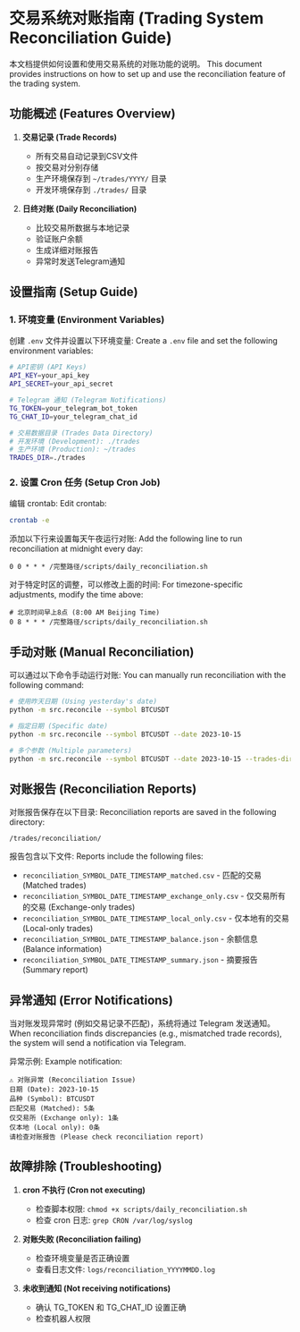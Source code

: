 # 交易系统对账指南 (Trading System Reconciliation Guide)

本文档提供如何设置和使用交易系统的对账功能的说明。
This document provides instructions on how to set up and use the reconciliation feature of the trading system.

## 功能概述 (Features Overview)

1. **交易记录 (Trade Records)**
   - 所有交易自动记录到CSV文件
   - 按交易对分别存储
   - 生产环境保存到 `~/trades/YYYY/` 目录
   - 开发环境保存到 `./trades/` 目录

2. **日终对账 (Daily Reconciliation)**
   - 比较交易所数据与本地记录
   - 验证账户余额
   - 生成详细对账报告
   - 异常时发送Telegram通知

## 设置指南 (Setup Guide)

### 1. 环境变量 (Environment Variables)

创建 `.env` 文件并设置以下环境变量:
Create a `.env` file and set the following environment variables:

```bash
# API密钥 (API Keys)
API_KEY=your_api_key
API_SECRET=your_api_secret

# Telegram 通知 (Telegram Notifications)
TG_TOKEN=your_telegram_bot_token
TG_CHAT_ID=your_telegram_chat_id

# 交易数据目录 (Trades Data Directory)
# 开发环境 (Development): ./trades
# 生产环境 (Production): ~/trades
TRADES_DIR=./trades
```

### 2. 设置 Cron 任务 (Setup Cron Job)

编辑 crontab:
Edit crontab:

```bash
crontab -e
```

添加以下行来设置每天午夜运行对账:
Add the following line to run reconciliation at midnight every day:

```
0 0 * * * /完整路径/scripts/daily_reconciliation.sh
```

对于特定时区的调整，可以修改上面的时间:
For timezone-specific adjustments, modify the time above:

```
# 北京时间早上8点 (8:00 AM Beijing Time)
0 8 * * * /完整路径/scripts/daily_reconciliation.sh
```

## 手动对账 (Manual Reconciliation)

可以通过以下命令手动运行对账:
You can manually run reconciliation with the following command:

```bash
# 使用昨天日期 (Using yesterday's date)
python -m src.reconcile --symbol BTCUSDT

# 指定日期 (Specific date)
python -m src.reconcile --symbol BTCUSDT --date 2023-10-15

# 多个参数 (Multiple parameters)
python -m src.reconcile --symbol BTCUSDT --date 2023-10-15 --trades-dir ~/trades --no-notify
```

## 对账报告 (Reconciliation Reports)

对账报告保存在以下目录:
Reconciliation reports are saved in the following directory:

```
/trades/reconciliation/
```

报告包含以下文件:
Reports include the following files:

- `reconciliation_SYMBOL_DATE_TIMESTAMP_matched.csv` - 匹配的交易 (Matched trades)
- `reconciliation_SYMBOL_DATE_TIMESTAMP_exchange_only.csv` - 仅交易所有的交易 (Exchange-only trades)
- `reconciliation_SYMBOL_DATE_TIMESTAMP_local_only.csv` - 仅本地有的交易 (Local-only trades)
- `reconciliation_SYMBOL_DATE_TIMESTAMP_balance.json` - 余额信息 (Balance information)
- `reconciliation_SYMBOL_DATE_TIMESTAMP_summary.json` - 摘要报告 (Summary report)

## 异常通知 (Error Notifications)

当对账发现异常时 (例如交易记录不匹配)，系统将通过 Telegram 发送通知。
When reconciliation finds discrepancies (e.g., mismatched trade records), the system will send a notification via Telegram.

异常示例:
Example notification:

```
⚠️ 对账异常 (Reconciliation Issue)
日期 (Date): 2023-10-15
品种 (Symbol): BTCUSDT
匹配交易 (Matched): 5条
仅交易所 (Exchange only): 1条
仅本地 (Local only): 0条
请检查对账报告 (Please check reconciliation report)
```

## 故障排除 (Troubleshooting)

1. **cron 不执行 (Cron not executing)**
   - 检查脚本权限: `chmod +x scripts/daily_reconciliation.sh`
   - 检查 cron 日志: `grep CRON /var/log/syslog`

2. **对账失败 (Reconciliation failing)**
   - 检查环境变量是否正确设置
   - 查看日志文件: `logs/reconciliation_YYYYMMDD.log`

3. **未收到通知 (Not receiving notifications)**
   - 确认 TG_TOKEN 和 TG_CHAT_ID 设置正确
   - 检查机器人权限 